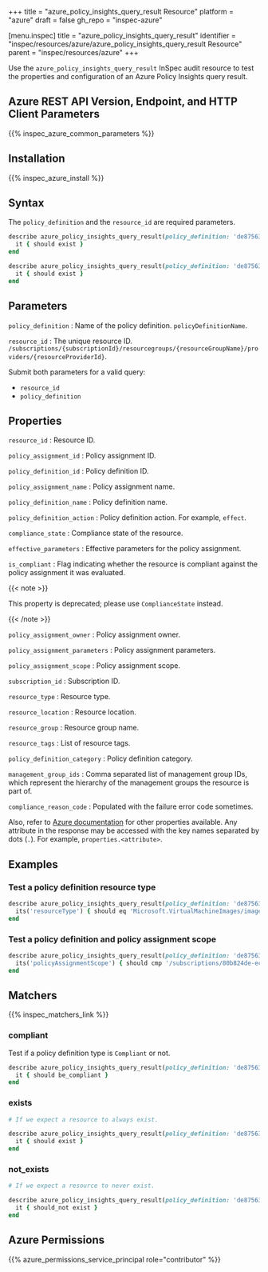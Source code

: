 +++
title = "azure_policy_insights_query_result Resource"
platform = "azure"
draft = false
gh_repo = "inspec-azure"

[menu.inspec]
title = "azure_policy_insights_query_result"
identifier = "inspec/resources/azure/azure_policy_insights_query_result Resource"
parent = "inspec/resources/azure"
+++

Use the `azure_policy_insights_query_result` InSpec audit resource to test the properties and configuration of an Azure Policy Insights query result.

## Azure REST API Version, Endpoint, and HTTP Client Parameters

{{% inspec_azure_common_parameters %}}

## Installation

{{% inspec_azure_install %}}

## Syntax

The `policy_definition` and the `resource_id` are required parameters.

```ruby
describe azure_policy_insights_query_result(policy_definition: 'de875639-505c-4c00-b2ab-bb290dab9a54', resource_id: '/subscriptions/80b824de-ec53-4116-9868-3deeab10b0cd/resourcegroups/jfm-winimgbuilderrg2/providers/microsoft.virtualmachineimages/imagetemplates/win1021h1') do
  it { should exist }
end
```

```ruby
describe azure_policy_insights_query_result(policy_definition: 'de875639-505c-4c00-b2ab-bb290dab9a54', resource_id: '/subscriptions/80b824de-ec53-4116-9868-3deeab10b0cd/resourcegroups/jfm-winimgbuilderrg2/providers/microsoft.virtualmachineimages/imagetemplates/win1021h1') do
  it { should exist }
end
```

## Parameters

`policy_definition`
: Name of the policy definition. `policyDefinitionName`.

`resource_id`
: The unique resource ID. `/subscriptions/{subscriptionId}/resourcegroups/{resourceGroupName}/providers/{resourceProviderId}`.

Submit both parameters for a valid query:

- `resource_id`
- `policy_definition`

## Properties

`resource_id`
: Resource ID.

`policy_assignment_id`
: Policy assignment ID.

`policy_definition_id`
: Policy definition ID.

`policy_assignment_name`
: Policy assignment name.

`policy_definition_name`
: Policy definition name.

`policy_definition_action`
: Policy definition action. For example, `effect`.

`compliance_state`
: Compliance state of the resource.

`effective_parameters`
: Effective parameters for the policy assignment.

`is_compliant`
: Flag indicating whether the resource is compliant against the policy assignment it was evaluated.

{{< note >}}

This property is deprecated; please use `ComplianceState` instead.

{{< /note >}}

`policy_assignment_owner`
: Policy assignment owner.

`policy_assignment_parameters`
: Policy assignment parameters.

`policy_assignment_scope`
: Policy assignment scope.

`subscription_id`
: Subscription ID.

`resource_type`
: Resource type.

`resource_location`
: Resource location.

`resource_group`
: Resource group name.

`resource_tags`
: List of resource tags.

`policy_definition_category`
: Policy definition category.

`management_group_ids`
: Comma separated list of management group IDs, which represent the hierarchy of the management groups the resource is part of.

`compliance_reason_code`
: Populated with the failure error code sometimes.

Also, refer to [Azure documentation](https://docs.microsoft.com/en-us/rest/api/policy/policystates/listqueryresultsforsubscription#policystate) for other properties available. Any attribute in the response may be accessed with the key names separated by dots (`.`). For example, `properties.<attribute>`.

## Examples

### Test a policy definition resource type

```ruby
describe azure_policy_insights_query_result(policy_definition: 'de875639-505c-4c00-b2ab-bb290dab9a54',  resource_id: '/subscriptions/80b824de-ec53-4116-9868-3deeab10b0cd/resourcegroups/jfm-winimgbuilderrg2/providers/microsoft.virtualmachineimages/imagetemplates/win1021h1') do
  its('resourceType') { should eq 'Microsoft.VirtualMachineImages/imageTemplates' }
end
```

### Test a policy definition and policy assignment scope

```ruby
describe azure_policy_insights_query_result(policy_definition: 'de875639-505c-4c00-b2ab-bb290dab9a54', resource_id: '/subscriptions/80b824de-ec53-4116-9868-3deeab10b0cd/resourcegroups/jfm-winimgbuilderrg2/providers/microsoft.virtualmachineimages/imagetemplates/win1021h1') do
  its('policyAssignmentScope') { should cmp '/subscriptions/80b824de-ec53-4116-9868-3deeab10b0cd' }
end
```

## Matchers

{{% inspec_matchers_link %}}

### compliant

Test if a policy definition type is `Compliant` or not.

```ruby
describe azure_policy_insights_query_result(policy_definition: 'de875639-505c-4c00-b2ab-bb290dab9a54', resource_id: '/subscriptions/80b824de-ec53-4116-9868-3deeab10b0cd/resourcegroups/jfm-winimgbuilderrg2/providers/microsoft.virtualmachineimages/imagetemplates/win1021h1') do
  it { should be_compliant }
end
```

### exists

```ruby
# If we expect a resource to always exist.

describe azure_policy_insights_query_result(policy_definition: 'de875639-505c-4c00-b2ab-bb290dab9a54', resource_id: '/subscriptions/80b824de-ec53-4116-9868-3deeab10b0cd/resourcegroups/jfm-winimgbuilderrg2/providers/microsoft.virtualmachineimages/imagetemplates/win1021h1') do
  it { should exist }
end
```

### not_exists

```ruby
# If we expect a resource to never exist.

describe azure_policy_insights_query_result(policy_definition: 'de875639-505c-4c00-b2ab-bb290dab9a54', resource_id: '/subscriptions/80b824de-ec53-4116-9868-3deeab10b0cd/resourcegroups/jfm-winimgbuilderrg2/providers/microsoft.virtualmachineimages/imagetemplates/win1021h1') do
  it { should_not exist }
end
```

## Azure Permissions

{{% azure_permissions_service_principal role="contributor" %}}
